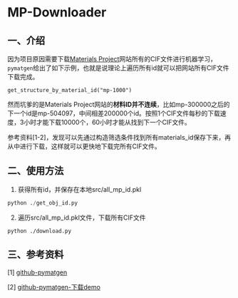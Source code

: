 # MP-Downloader

## 一、介绍

因为项目原因需要下载[Materials Project](https://materialsproject.org/)网站所有的CIF文件进行机器学习，`pymatgen`给出了如下示例，也就是说理论上遍历所有id就可以把网站所有CIF文件下载完成。

```
get_structure_by_material_id("mp-1000")
```

然而坑爹的是Materials Project网站的**材料ID并不连续**，比如mp-300000之后的下一个id是mp-504097，中间相差200000个id。按照1个CIF文件每秒的下载速度，3小时才能下载10000个，60小时才能从找到下一个CIF文件。

参考资料[1-2]，发现可以先通过构造筛选条件找到所有materials_id保存下来，再从中进行下载，这样就可以更快地下载完所有CIF文件。



## 二、使用方法

1. 获得所有id，并保存在本地src/all_mp_id.pkl

```python
python ./get_obj_id.py
```

2. 遍历src/all_mp_id.pkl文件，下载所有CIF文件

```
python ./download.py
```



## 三、参考资料

[1] [github-pymatgen](https://github.com/materialsproject/mapidoc)

[2] [github-pymatgen-下载demo](https://github.com/materialsproject/mapidoc/blob/7f7ce08488b2e44fc758c903e9828b969a27d421/example_notebooks/Get%20all%20MP%20oxide%20CIFs.ipynb)